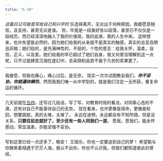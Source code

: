 ```yaml
---
title: "5-10"
---
```

*这篇日记可能是写给自己和兴宇的*
乐选择离开，无论出于何种原因，我都愿意相信，且支持，甚至无论是谁。
但，毕竟是一段美好告以段落，甚至已不仅仅是一段经历，而已经深深地融入了我的价值观，我的血液，我的人生中来。
这样想来，也许失望是必然的，因为她们给我的从来就不是真实的触感，真实的总显丑陋且灰暗；她们给的，是充满神性的，不屈的，个性的意志：给我关怀，温柔，自信，正义，以及爱。她们给我的早已超过了她们自身，我又何曾没理解到这一点呢，只不过是肆意沉溺在虚幻中，去采撷和品尝不属于凡世的浆果罢了。

---
我接受，但我也痛心，痛心过后，是无奈。
现实一次次试图教会我们，***你不妥协，你就遍体鳞伤***。然而我我们唯一从中学到的，就是我们注定一无所获，重复命运的循环。

---
几天前就在[五四](https://reedyoung.cn/index.php/2022/05/05/读教改现实暨五月四日有感/)，还写过几段话，写了写，对教育时局的看法，对同辈心态的不满，还有对自己不能善待自己的无奈。
现在看来，也许更像是宿命，更像是轮回，想要跳脱，真的太难，太难了。
永远在迷惘，永远都会有不知所措，但是没关系，**只要往前走就好了，至少还有一些人同我们一道**。
愿我，愿我们，能永怀感动，常显温柔，亦能坚强不妥协。

---
写到这里已经一点还多了，晚安！
王珈乐，你也一定要追到自己的梦！
希望能与你微笑着相遇于茫茫人海，我认不出你，你也不认识我，但我们都知道彼此的曾经。
